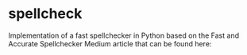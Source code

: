 # spellcheck
Implementation of a fast spellchecker in Python based on the Fast and Accurate Spellchecker Medium article that can be found here:
